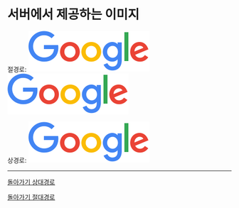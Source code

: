 # 서버에서 제공하는 이미지

절경로:
<img src="https://github.com/rtjoshuas/testtest/blob/main/googlelogo_color_272x92dp.png">
![](https://github.com/rtjoshuas/testtest/blob/main/googlelogo_color_272x92dp.png)

상경로:
![](googlelogo_color_272x92dp.png)

---

[돌아가기 상대경로](README.md)

[돌아가기 절대경로](./README.md)
